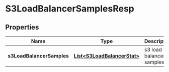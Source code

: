 # S3LoadBalancerSamplesResp

## Properties
Name | Type | Description | Notes
------------ | ------------- | ------------- | -------------
**s3LoadBalancerSamples** | [**List&lt;S3LoadBalancerStat&gt;**](S3LoadBalancerStat.md) | s3 load balancer samples | 
